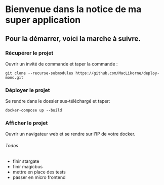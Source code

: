 # Bienvenue dans la notice de ma super application

## Pour la démarrer, voici la marche à suivre.

### Récupérer le projet
Ouvrir un invité de commande et taper la commande :

    git clone --recurse-submodules https://github.com/MacLikorne/deploy-mono.git

### Déployer le projet
Se rendre dans le dossier sus-téléchargé et taper:

    docker-compose up --build

### Afficher le projet
Ouvrir un navigateur web et se rendre sur l'IP de votre docker.

###### Todos
* finir stargate
* finir magicbus
* mettre en place des tests
* passer en micro frontend